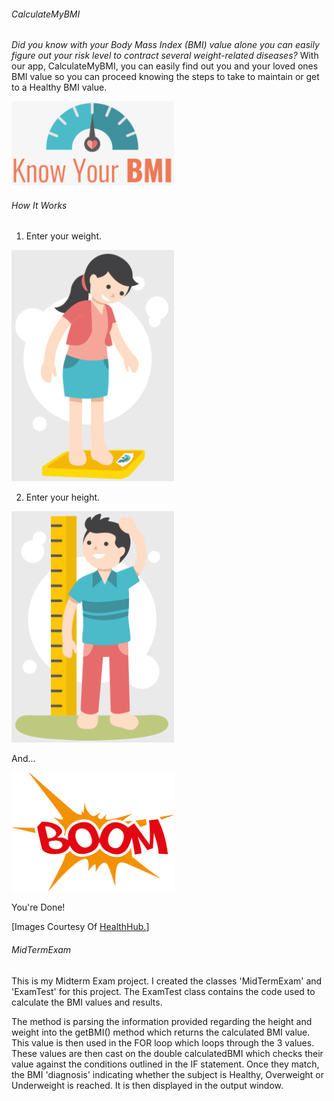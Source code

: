 ###### CalculateMyBMI

*Did you know with your Body Mass Index (BMI) value alone you can easily figure out your risk level to contract several weight-related diseases?* With our app, CalculateMyBMI, you can easily find out you and your loved ones BMI value so you can proceed knowing the steps to take to maintain or get to a Healthy BMI value.

<img src="1.gif" alt="BMI Meter" title="BMI Meter" height="135" width="260">

###### How It Works

1. Enter your weight.

<img src="2.gif" alt="Weight" title="Enter Your Weight" height="370" width="260">

2. Enter your height.

<img src="3.gif" alt="Height" title="Enter Your Height" height="370" width="260">

And...

<img src="4.png" alt="Boom" title="That's It!" height="190" width="260">

You're Done!

[Images Courtesy Of <a href="https://bit.ly/2MvKMQ1" title="Opens In The Same Tab">HealthHub.</a>]

###### MidTermExam

This is my Midterm Exam project. I created the classes 'MidTermExam' and 'ExamTest' for this project. The ExamTest class contains the code used to calculate the BMI values and results.

The method is parsing the information provided regarding the height and weight into the getBMI() method which returns the calculated BMI value. This value is then used in the FOR loop which loops through the 3 values. These values are then cast on the double calculatedBMI which checks their value against the conditions outlined in the IF statement. Once they match, the BMI 'diagnosis' indicating whether the subject is Healthy, Overweight or Underweight is reached. It is then displayed in the output window. 

